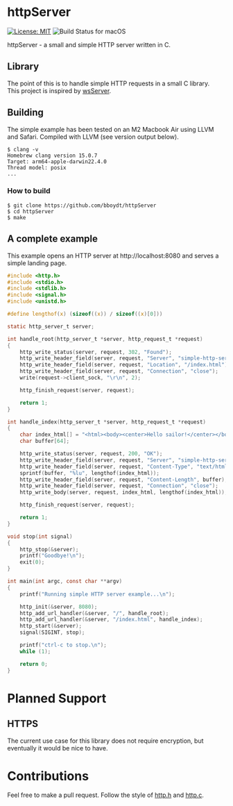 # httpServer

[![License: MIT](https://img.shields.io/badge/license-MIT-blue)](https://opensource.org/licenses/MIT)
![Build Status for macOS](https://app.travis-ci.com/bboydt/httpServer.svg?branch=master)


httpServer - a small and simple HTTP server written in C.

## Library

The point of this is to handle simple HTTP requests in a small C library.  
This project is inspired by [wsServer](https://github.com/Theldus/wsServer).

## Building 

The simple example has been tested on an M2 Macbook Air using LLVM and Safari.
  Compiled with LLVM (see version output below).

```console
$ clang -v
Homebrew clang version 15.0.7
Target: arm64-apple-darwin22.4.0
Thread model: posix
...
```

### How to build

```console
$ git clone https://github.com/bboydt/httpServer
$ cd httpServer
$ make
```

## A complete example

This example opens an HTTP server at http://localhost:8080 and serves a simple landing page.

```c
#include <http.h>
#include <stdio.h>
#include <stdlib.h>
#include <signal.h>
#include <unistd.h>

#define lengthof(x) (sizeof((x)) / sizeof((x)[0]))

static http_server_t server;

int handle_root(http_server_t *server, http_request_t *request)
{
    http_write_status(server, request, 302, "Found");
    http_write_header_field(server, request, "Server", "simple-http-server");
    http_write_header_field(server, request, "Location", "/index.html");
    http_write_header_field(server, request, "Connection", "close");
    write(request->client_sock, "\r\n", 2);

    http_finish_request(server, request);

    return 1;
}

int handle_index(http_server_t *server, http_request_t *request)
{
    char index_html[] = "<html><body><center>Hello sailor!</center></body></html>";
    char buffer[64];

    http_write_status(server, request, 200, "OK");
    http_write_header_field(server, request, "Server", "simple-http-server");
    http_write_header_field(server, request, "Content-Type", "text/html; charset=UTF-8");
    sprintf(buffer, "%lu", lengthof(index_html));
    http_write_header_field(server, request, "Content-Length", buffer);
    http_write_header_field(server, request, "Connection", "close");
    http_write_body(server, request, index_html, lengthof(index_html));

    http_finish_request(server, request);

    return 1;
}

void stop(int signal)
{
    http_stop(&server);
    printf("Goodbye!\n");
    exit(0);
}

int main(int argc, const char **argv)
{
    printf("Running simple HTTP server example...\n");

    http_init(&server, 8080);
    http_add_url_handler(&server, "/", handle_root);
    http_add_url_handler(&server, "/index.html", handle_index);
    http_start(&server);
    signal(SIGINT, stop);

    printf("ctrl-c to stop.\n");
    while (1);

    return 0;
}
```

# Planned Support

## HTTPS
The current use case for this library does not require encryption, but eventually it would be nice to have.
# Contributions

Feel free to make a pull request. 
Follow the style of [http.h](include/http.h) and [http.c](src/http.c).
